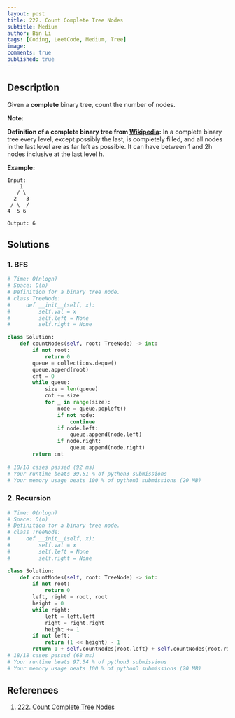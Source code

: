 ```yaml
---
layout: post
title: 222. Count Complete Tree Nodes
subtitle: Medium
author: Bin Li
tags: [Coding, LeetCode, Medium, Tree]
image: 
comments: true
published: true
---
```


## Description

Given a **complete** binary tree, count the number of nodes.

**Note:**

**Definition of a complete binary tree from [Wikipedia](http://en.wikipedia.org/wiki/Binary_tree#Types_of_binary_trees):**
In a complete binary tree every level, except possibly the last, is completely filled, and all nodes in the last level are as far left as possible. It can have between 1 and 2h nodes inclusive at the last level h.

**Example:**

```
Input: 
    1
   / \
  2   3
 / \  /
4  5 6

Output: 6
```


## Solutions
### 1. BFS

```python
# Time: O(nlogn)
# Space: O(n)
# Definition for a binary tree node.
# class TreeNode:
#     def __init__(self, x):
#         self.val = x
#         self.left = None
#         self.right = None

class Solution:
    def countNodes(self, root: TreeNode) -> int:
        if not root:
            return 0
        queue = collections.deque()
        queue.append(root)
        cnt = 0
        while queue:
            size = len(queue)
            cnt += size
            for _ in range(size):
                node = queue.popleft()
                if not node:
                    continue
                if node.left:
                    queue.append(node.left)
                if node.right:
                    queue.append(node.right)
        return cnt
                
# 18/18 cases passed (92 ms)
# Your runtime beats 39.51 % of python3 submissions
# Your memory usage beats 100 % of python3 submissions (20 MB)
```

### 2. Recursion

```python
# Time: O(nlogn)
# Space: O(n)
# Definition for a binary tree node.
# class TreeNode:
#     def __init__(self, x):
#         self.val = x
#         self.left = None
#         self.right = None

class Solution:
    def countNodes(self, root: TreeNode) -> int:
        if not root:
            return 0
        left, right = root, root
        height = 0
        while right:
            left = left.left
            right = right.right
            height += 1
        if not left:
            return (1 << height) - 1
        return 1 + self.countNodes(root.left) + self.countNodes(root.right)
# 18/18 cases passed (68 ms)
# Your runtime beats 97.54 % of python3 submissions
# Your memory usage beats 100 % of python3 submissions (20 MB)
```

## References
1. [222. Count Complete Tree Nodes](https://leetcode.com/problems/count-complete-tree-nodes/)
